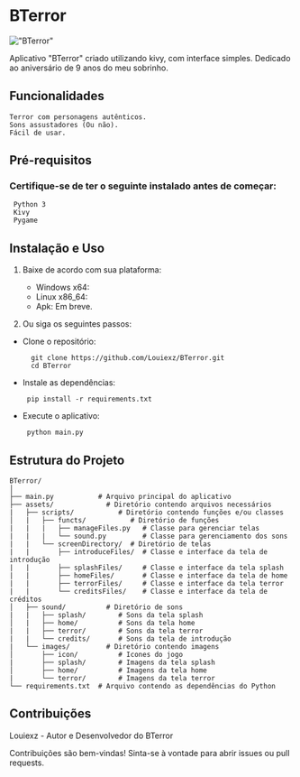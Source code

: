 # BTerror

!["BTerror"]('bterror.png')

Aplicativo "BTerror" criado utilizando kivy, com interface simples.
Dedicado ao aniversário de 9 anos do meu sobrinho.

## Funcionalidades

    Terror com personagens autênticos.
    Sons assustadores (Ou não).
    Fácil de usar.

## Pré-requisitos

### Certifique-se de ter o seguinte instalado antes de começar:
  
     Python 3
     Kivy
     Pygame

## Instalação e Uso

1. Baixe de acordo com sua plataforma:

    - Windows x64: 
    - Linux x86_64: 
    - Apk: Em breve.

2. Ou siga os seguintes passos:

- Clone o repositório:

        git clone https://github.com/Louiexz/BTerror.git
        cd BTerror
 
 - Instale as dependências:

        pip install -r requirements.txt

 - Execute o aplicativo:

        python main.py

## Estrutura do Projeto

    BTerror/
    │
    ├── main.py           # Arquivo principal do aplicativo
    ├── assets/             # Diretório contendo arquivos necessários
    |   ├── scripts/           # Diretório contendo funções e/ou classes
    │   |   ├── functs/           # Diretório de funções
    |   |   |   ├── manageFiles.py   # Classe para gerenciar telas
    |   |   |   └── sound.py         # Classe para gerenciamento dos sons
    |   |   └── screenDirectory/  # Diretório de telas
    |   |       ├── introduceFiles/  # Classe e interface da tela de introdução
    |   |       ├── splashFiles/     # Classe e interface da tela splash
    |   |       ├── homeFiles/       # Classe e interface da tela de home
    |   |       ├── terrorFiles/     # Classe e interface da tela terror
    |   |       └── creditsFiles/    # Classe e interface da tela de créditos
    │   ├── sound/          # Diretório de sons
    |   |   ├── splash/        # Sons da tela splash
    │   |   ├── home/          # Sons da tela home
    |   |   ├── terror/        # Sons da tela terror
    |   |   └── credits/       # Sons da tela de introdução
    |   └── images/         # Diretório contendo imagens
    │       ├── icon/          # Icones do jogo
    |       ├── splash/        # Imagens da tela splash
    │       ├── home/          # Imagens da tela home
    |       └── terror/        # Imagens da tela terror
    └── requirements.txt  # Arquivo contendo as dependências do Python

## Contribuições
Louiexz - Autor e Desenvolvedor do BTerror<br>

Contribuições são bem-vindas! Sinta-se à vontade para abrir issues ou pull requests.
